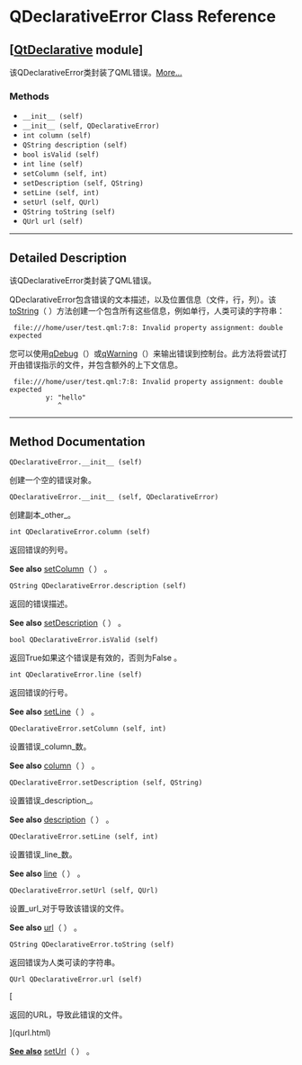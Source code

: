 # QDeclarativeError Class Reference

## [[QtDeclarative](index.htm) module]

该QDeclarativeError类封装了QML错误。[More...](#details)

### Methods

*   `__init__ (self)`
*   `__init__ (self, QDeclarativeError)`
*   `int column (self)`
*   `QString description (self)`
*   `bool isValid (self)`
*   `int line (self)`
*   `setColumn (self, int)`
*   `setDescription (self, QString)`
*   `setLine (self, int)`
*   `setUrl (self, QUrl)`
*   `QString toString (self)`
*   `QUrl url (self)`

* * *

## Detailed Description

该QDeclarativeError类封装了QML错误。

QDeclarativeError包含错误的文本描述，以及位置信息（文件，行，列）。该[toString](qdeclarativeerror.html#toString)（ ）方法创建一个包含所有这些信息，例如单行，人类可读的字符串：

```
 file:///home/user/test.qml:7:8: Invalid property assignment: double expected

```

您可以使用[qDebug](index.htm#qDebug)（）或[qWarning](index.htm#qWarning)（）来输出错误到控制台。此方法将尝试打开由错误指示的文件，并包含额外的上下文信息。

```
 file:///home/user/test.qml:7:8: Invalid property assignment: double expected
         y: "hello"
            ^

```

* * *

## Method Documentation

```
QDeclarativeError.__init__ (self)
```

创建一个空的错误对象。

```
QDeclarativeError.__init__ (self, QDeclarativeError)
```

创建副本_other_。

```
int QDeclarativeError.column (self)
```

返回错误的列号。

**See also** [setColumn](qdeclarativeerror.html#setColumn)（ ） 。

```
QString QDeclarativeError.description (self)
```

返回的错误描述。

**See also** [setDescription](qdeclarativeerror.html#setDescription)（ ） 。

```
bool QDeclarativeError.isValid (self)
```

返回True如果这个错误是有效的，否则为False 。

```
int QDeclarativeError.line (self)
```

返回错误的行号。

**See also** [setLine](qdeclarativeerror.html#setLine)（ ） 。

```
QDeclarativeError.setColumn (self, int)
```

设置错误_column_数。

**See also** [column](qdeclarativeerror.html#column)（ ） 。

```
QDeclarativeError.setDescription (self, QString)
```

设置错误_description_。

**See also** [description](qdeclarativeerror.html#description)（ ） 。

```
QDeclarativeError.setLine (self, int)
```

设置错误_line_数。

**See also** [line](qdeclarativeerror.html#line)（ ） 。

```
QDeclarativeError.setUrl (self, QUrl)
```

设置_url_对于导致该错误的文件。

**See also** [url](qdeclarativeerror.html#url)（ ） 。

```
QString QDeclarativeError.toString (self)
```

返回错误为人类可读的字符串。

```
QUrl QDeclarativeError.url (self)
```

[

返回的URL，导致此错误的文件。

](qurl.html)

[**See also**](qurl.html) [setUrl](qdeclarativeerror.html#setUrl)（ ） 。